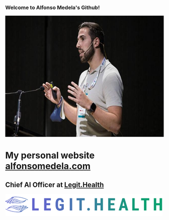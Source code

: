 ### Welcome to Alfonso Medela's Github!

<!--
**alfonmedela/alfonmedela** is a ✨ _special_ ✨ repository because its `README.md` (this file) appears on your GitHub profile.

Here are some ideas to get you started:

- 🔭 I’m currently working on ...
- 🌱 I’m currently learning ...
- 👯 I’m looking to collaborate on ...
- 🤔 I’m looking for help with ...
- 💬 Ask me about ...
- 📫 How to reach me: ...
- 😄 Pronouns: ...
- ⚡ Fun fact: ...
-->

<img src="elcorreo.jpg" alt="Pitch B-Venture" width="624" height="385">

# My personal website [alfonsomedela.com](https://alfonsomedela.com/)
## Chief AI Officer at [Legit.Health](https://legit.health/)

<img src="LegitHealth-logo.png" width="500" height="70" />
